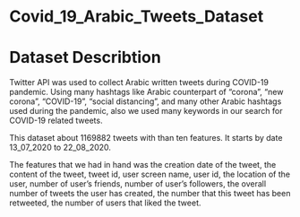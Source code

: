 # Covid_19_Arabic_Tweets_Dataset
# Dataset Describtion

Twitter API was used to collect Arabic written tweets during COVID-19 pandemic. Using many hashtags like Arabic counterpart of “corona”, “new corona”, “COVID-19”, “social distancing”, and many other Arabic hashtags used during the pandemic, also we used many keywords in our search for COVID-19 related tweets. 

This dataset about 1169882 tweets with than ten features. It starts by date 13_07_2020 to 22_08_2020. 

The features that we had in hand was the creation date of the tweet, the content of the tweet, tweet id, user screen name, user id, the location of the user, number of user’s friends, number of user’s followers, the overall number of tweets the user has created, the number that this tweet has been retweeted, the number of users that liked the tweet. 

